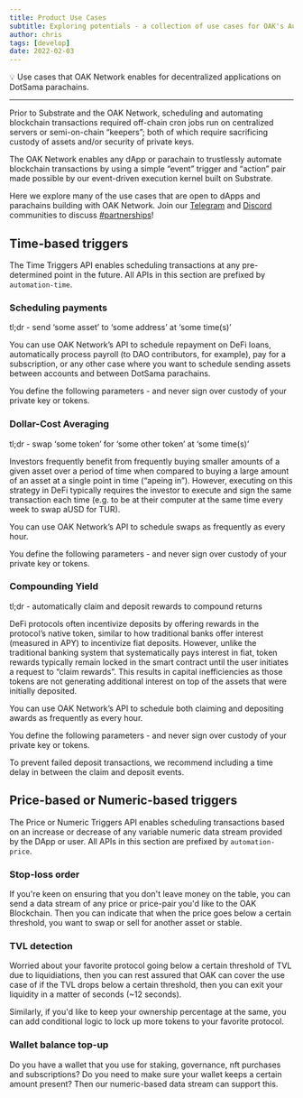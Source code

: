 ```yaml
---
title: Product Use Cases
subtitle: Exploring potentials - a collection of use cases for OAK's Automation technology
author: chris
tags: [develop]
date: 2022-02-03
---
```


💡 Use cases that OAK Network enables for decentralized applications on DotSama parachains.

---

Prior to Substrate and the OAK Network, scheduling and automating blockchain transactions required off-chain cron jobs run on centralized servers or semi-on-chain “keepers”; both of which require sacrificing custody of assets and/or security of private keys.

The OAK Network enables any dApp or parachain to trustlessly automate blockchain transactions by using a simple “event” trigger and “action” pair made possible by our event-driven execution kernel built on Substrate.

Here we explore many of the use cases that are open to dApps and parachains building with OAK Network. Join our [Telegram](https://t.me/OAKNetworkCommunity) and [Discord](https://discord.gg/UaqqV6wE) communities to discuss [#partnerships](https://discord.gg/uTcmAWFY)! 

## Time-based triggers

The Time Triggers API enables scheduling transactions at any pre-determined point in the future. All APIs in this section are prefixed by `automation-time`.

### Scheduling payments

tl;dr - send ‘some asset’ to ‘some address’ at ‘some time(s)’

You can use OAK Network’s API to schedule repayment on DeFi loans, automatically process payroll (to DAO contributors, for example), pay for a subscription, or any other case where you want to schedule sending assets between accounts and between DotSama parachains.

You define the following parameters - and never sign over custody of your private key or tokens. 

### Dollar-Cost Averaging

tl;dr - swap ‘some token’ for ‘some other token’ at ‘some time(s)’

Investors frequently benefit from frequently buying smaller amounts of a given asset over a period of time when compared to buying a large amount of an asset at a single point in time (“apeing in”). However, executing on this strategy in DeFi typically requires the investor to execute and sign the same transaction each time (e.g. to be at their computer at the same time every week to swap aUSD for TUR).

You can use OAK Network’s API to schedule swaps as frequently as every hour.

You define the following parameters - and never sign over custody of your private key or tokens. 

### Compounding Yield

tl;dr - automatically claim and deposit rewards to compound returns

DeFi protocols often incentivize deposits by offering rewards in the protocol’s native token, similar to how traditional banks offer interest (measured in APY) to incentivize fiat deposits. However, unlike the traditional banking system that systematically pays interest in fiat, token rewards typically remain locked in the smart contract until the user initiates a request to “claim rewards”. This results in capital inefficiencies as those tokens are not generating additional interest on top of the assets that were initially deposited. 

You can use OAK Network’s API to schedule both claiming and depositing awards as frequently as every hour. 

You define the following parameters - and never sign over custody of your private key or tokens. 

To prevent failed deposit transactions, we recommend including a time delay in between the claim and deposit events. 

## Price-based or Numeric-based triggers

The Price or Numeric Triggers API enables scheduling transactions based on an increase or decrease of any variable numeric data stream provided by the DApp or user. All APIs in this section are prefixed by `automation-price`.

### Stop-loss order

If you're keen on ensuring that you don't leave money on the table, you can send a data stream of any price or price-pair you'd like to the OAK Blockchain. Then you can indicate that when the price goes below a certain threshold, you want to swap or sell for another asset or stable.

### TVL detection

Worried about your favorite protocol going below a certain threshold of TVL due to liquidiations, then you can rest assured that OAK can cover the use case of if the TVL drops below a certain threshold, then you can exit your liquidity in a matter of seconds (~12 seconds).

Similarly, if you'd like to keep your ownership percentage at the same, you can add conditional logic to lock up more tokens to your favorite protocol.

### Wallet balance top-up

Do you have a wallet that you use for staking, governance, nft purchases and subscriptions? Do you need to make sure your wallet keeps a certain amount present? Then our numeric-based data stream can support this.
